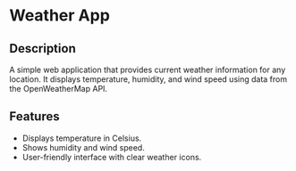 # Weather App

## Description

A simple web application that provides current weather information for any location. It displays temperature, humidity, and wind speed using data from the OpenWeatherMap API.

## Features

- Displays temperature in Celsius.
- Shows humidity and wind speed.
- User-friendly interface with clear weather icons.


